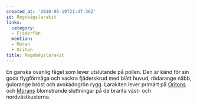 ```yaml
---
created_at: '2010-05-19T21:47:36Z'
id: Regnbågslarakit
links:
  category:
  - Fjäderfän
  mention:
  - Moran
  - Oriton
title: Regnbågslarakit
---
```


En ganska ovanlig fågel som lever utslutande på pollen. Den är känd för sin goda flygförmåga och
vackra fjäderskrud med blått huvud, rödarange näbb, gulorange bröst och avokadogrön rygg. Larakiten
lever primärt på [Oritons] och [Morans] blomstrande sluttningar på de branta väst- och
nordvästkusterna.

  [Oritons]: Oriton
  [Morans]: Moran